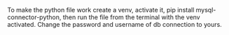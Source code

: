 To make the python file work create a venv, activate it, pip install mysql-connector-python, then run the file from the terminal with the venv activated. Change the password and username of db connection to yours.
